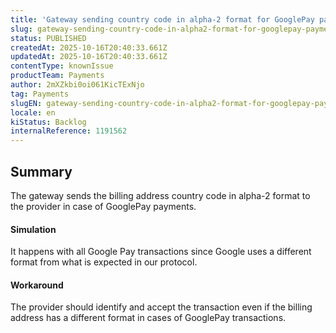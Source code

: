 ```yaml
---
title: 'Gateway sending country code in alpha-2 format for GooglePay payments'
slug: gateway-sending-country-code-in-alpha2-format-for-googlepay-payments
status: PUBLISHED
createdAt: 2025-10-16T20:40:33.661Z
updatedAt: 2025-10-16T20:40:33.661Z
contentType: knownIssue
productTeam: Payments
author: 2mXZkbi0oi061KicTExNjo
tag: Payments
slugEN: gateway-sending-country-code-in-alpha2-format-for-googlepay-payments
locale: en
kiStatus: Backlog
internalReference: 1191562
---
```


## Summary


The gateway sends the billing address country code in alpha-2 format to the provider in case of GooglePay payments.


#### Simulation


It happens with all Google Pay transactions since Google uses a different format from what is expected in our protocol.


#### Workaround


The provider should identify and accept the transaction even if the billing address has a different format in cases of GooglePay transactions.



